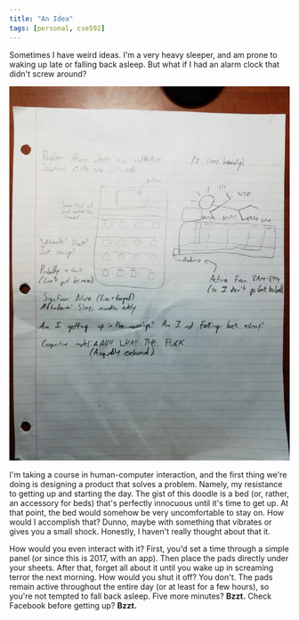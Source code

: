 ```yaml
---
title: "An Idea"
tags: [personal, cse592]
---
```


Sometimes I have weird ideas.  I'm a very heavy sleeper, and am prone to waking up late or falling back asleep.  But what if I had an alarm clock that didn't screw around?

![An Alarm Clock with Teeth](/images/blog/bed-wtf.jpg)

I'm taking a course in human-computer interaction, and the first thing we're doing is designing a product that solves a problem.  Namely, my resistance to getting up and starting the day.  The gist of this doodle is a bed (or, rather, an accessory for beds) that's perfectly innocuous until it's time to get up.  At that point, the bed would somehow be very uncomfortable to stay on.  How would I accomplish that?  Dunno, maybe with something that vibrates or gives you a small shock.  Honestly, I haven't really thought about that it.

How would you even interact with it?  First, you'd set a time through a simple panel (or since this is 2017, with an app).  Then place the pads directly under your sheets.  After that, forget all about it until you wake up in screaming terror the next morning.  How would you shut it off?  You don't.  The pads remain active throughout the entire day (or at least for a few hours), so you're not tempted to fall back asleep.  Five more minutes?  **Bzzt.**  Check Facebook before getting up?  **Bzzt.**